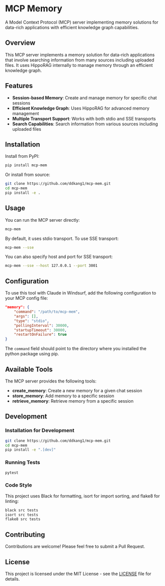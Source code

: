 # MCP Memory

A Model Context Protocol (MCP) server implementing memory solutions for data-rich applications with efficient knowledge graph capabilities.

## Overview

This MCP server implements a memory solution for data-rich applications that involve searching information from many sources including uploaded files. It uses HippoRAG internally to manage memory through an efficient knowledge graph.

## Features

- **Session-based Memory**: Create and manage memory for specific chat sessions
- **Efficient Knowledge Graph**: Uses HippoRAG for advanced memory management
- **Multiple Transport Support**: Works with both stdio and SSE transports
- **Search Capabilities**: Search information from various sources including uploaded files

## Installation

Install from PyPI:

```bash
pip install mcp-mem
```

Or install from source:

```bash
git clone https://github.com/ddkang1/mcp-mem.git
cd mcp-mem
pip install -e .
```

## Usage

You can run the MCP server directly:

```bash
mcp-mem
```

By default, it uses stdio transport. To use SSE transport:

```bash
mcp-mem --sse
```

You can also specify host and port for SSE transport:

```bash
mcp-mem --sse --host 127.0.0.1 --port 3001
```

## Configuration

To use this tool with Claude in Windsurf, add the following configuration to your MCP config file:

```json
"memory": {
    "command": "/path/to/mcp-mem",
    "args": [],
    "type": "stdio",
    "pollingInterval": 30000,
    "startupTimeout": 30000,
    "restartOnFailure": true
}
```

The `command` field should point to the directory where you installed the python package using pip.

## Available Tools

The MCP server provides the following tools:

- **create_memory**: Create a new memory for a given chat session
- **store_memory**: Add memory to a specific session
- **retrieve_memory**: Retrieve memory from a specific session

## Development

### Installation for Development

```bash
git clone https://github.com/ddkang1/mcp-mem.git
cd mcp-mem
pip install -e ".[dev]"
```

### Running Tests

```bash
pytest
```

### Code Style

This project uses Black for formatting, isort for import sorting, and flake8 for linting:

```bash
black src tests
isort src tests
flake8 src tests
```

## Contributing

Contributions are welcome! Please feel free to submit a Pull Request.

## License

This project is licensed under the MIT License - see the [LICENSE](LICENSE) file for details.
